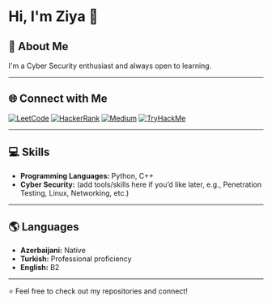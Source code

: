 # Hi, I'm Ziya 👋

## 🚀 About Me
I'm a Cyber Security enthusiast and always open to learning.

---

## 🌐 Connect with Me
[![LeetCode](https://img.shields.io/badge/LeetCode-FFA116?style=for-the-badge&logo=leetcode&logoColor=white)](https://leetcode.com/ziyashalbuzovcc)
[![HackerRank](https://img.shields.io/badge/HackerRank-2EC866?style=for-the-badge&logo=HackerRank&logoColor=white)](https://www.hackerrank.com/ziyashalbuzovcc)
[![Medium](https://img.shields.io/badge/Medium-000000?style=for-the-badge&logo=medium&logoColor=white)](https://medium.com/@ziyashalbuzovcc)
[![TryHackMe](https://img.shields.io/badge/TryHackMe-212C42?style=for-the-badge&logo=tryhackme&logoColor=white)](https://tryhackme.com/p/zante)

---

## 💻 Skills
- **Programming Languages:** Python, C++
- **Cyber Security:** (add tools/skills here if you’d like later, e.g., Penetration Testing, Linux, Networking, etc.)

---

## 🌎 Languages
- **Azerbaijani:** Native  
- **Turkish:** Professional proficiency  
- **English:** B2  

---

⭐️ Feel free to check out my repositories and connect!
